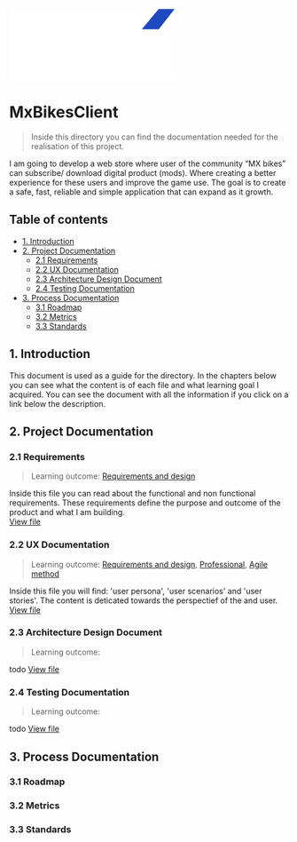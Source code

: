 ![MxBikesClient_Logo](../utils/MxBikesClient_Logo.png)
# MxBikesClient
> Inside this directory you can find the documentation needed for the realisation of this project.

I am going to develop a web store where user of the community “MX bikes” can subscribe/ download digital product (mods). Where creating a better experience for these users and improve the game use. The goal is to create a safe, fast, reliable and simple application that can expand as it growth.


## Table of contents
- [1. Introduction](#1-introduction)
- [2. Project Documentation](#2-Project-Documentation)
  - [2.1 Requirements](#21-Requirements)
  - [2.2 UX Documentation](#22-UX-Documentation)
  - [2.3 Architecture Design Document](#23-Architecture-Design-Document)
  - [2.4 Testing Documentation](#24-Testing-Documentation)
- [3. Process Documentation](#3-Process-Documentation)
  - [3.1 Roadmap](#31-Roadmap)
  - [3.2 Metrics](#32-Metrics)
  - [3.3 Standards](#33-Standards)

##  1. Introduction
This document is used as a guide for the directory. In the chapters below you can see what the content is of each file and what learning goal I acquired. You can see the document with all the information if you click on a link below the description.


## 2. Project Documentation


### 2.1 Requirements 
> Learning outcome: [Requirements and design](/learningOutcomes.md#6-Requirements-and-design)

Inside this file you can read about the functional and non functional requirements. These requirements define the purpose and outcome of the product and what I am building.   
[View file](./requirements.md)

### 2.2 UX Documentation
> Learning outcome: [Requirements and design](/learningOutcomes.md#6-Requirements-and-design), [Professional](/learningOutcomes.md#8-Professional), [Agile method](/learningOutcomes.md#3-Agile-method)

Inside this file you will find: 'user persona', 'user scenarios' and 'user stories'. The content is deticated towards the perspectief of the and user.     
[View file](./uxDocumentation.md)


### 2.3 Architecture Design Document
> Learning outcome: 

todo
[View file](./architectureDesignDocument.md)

### 2.4 Testing Documentation
> Learning outcome: 

todo
[View file](./testingDocumentation.md)








## 3. Process Documentation

### 3.1 Roadmap

### 3.2 Metrics

### 3.3 Standards
